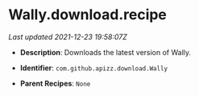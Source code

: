 # Wally.download.recipe

_Last updated 2021-12-23 19:58:07Z_

- **Description**: Downloads the latest version of Wally.

- **Identifier**: `com.github.apizz.download.Wally`

- **Parent Recipes**: `None`